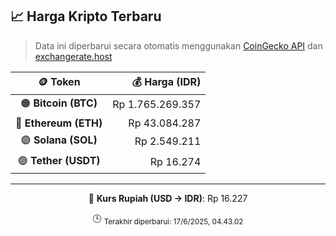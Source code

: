 

<!-- HARGA_KRIPTO -->
## 📈 Harga Kripto Terbaru

> Data ini diperbarui secara otomatis menggunakan [CoinGecko API](https://www.coingecko.com/) dan [exchangerate.host](https://exchangerate.host/)

<div align="center">

| 🪙 Token | 💰 Harga (IDR) |
|:------:|---------------:|
| 🟠 **Bitcoin (BTC)**   | Rp 1.765.269.357 |
| 🔵 **Ethereum (ETH)**  | Rp 43.084.287 |
| 🟣 **Solana (SOL)**    | Rp 2.549.211 |
| 🟢 **Tether (USDT)**   | Rp 16.274 |

---

💱 **Kurs Rupiah (USD → IDR)**: Rp 16.227

🕒 <sub>Terakhir diperbarui: 17/6/2025, 04.43.02</sub>

</div>
<!-- /HARGA_KRIPTO -->